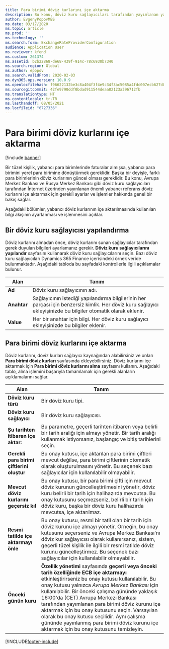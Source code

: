 ```yaml
---
title: Para birimi döviz kurlarını içe aktarma
description: Bu konu, döviz kuru sağlayıcıları tarafından yayımlanan yabancı döviz referans oranlarını içe aktarma gereksinimleri hakkında bilgi sağlar.
author: EvgenyPopovMBS
ms.date: 03/17/2020
ms.topic: article
ms.prod: ''
ms.technology: ''
ms.search.form: ExchangeRateProviderConfiguration
audience: Application User
ms.reviewer: kfend
ms.custom: 261374
ms.assetid: b2b22868-de68-439f-914c-78c6930b7340
ms.search.region: Global
ms.author: epopov
ms.search.validFrom: 2020-02-03
ms.dyn365.ops.version: 10.0.9
ms.openlocfilehash: f96622132be3c8a404f3f4e9c34f3ac5085a4fdc007ecb627d06a95d7c80932b
ms.sourcegitcommit: 42fe9790ddf0bdad911544deaa82123a396712fb
ms.translationtype: HT
ms.contentlocale: tr-TR
ms.lasthandoff: 08/05/2021
ms.locfileid: "6727336"
---
```

# <a name="import-currency-exchange-rates"></a>Para birimi döviz kurlarını içe aktarma

[!include [banner](../includes/banner.md)]

Bir tüzel kişilik, yabancı para birimlerinde faturalar almışsa, yabancı para birimini yerel para birimine dönüştürmek gereklidir. Başka bir deyişle, farklı para birimlerinin döviz kurlarının güncel olması gereklidir. Bu konu, Avrupa Merkez Bankası ve Rusya Merkez Bankası gibi döviz kuru sağlayıcıları tarafından İnternet üzerinden yayınlanan önemli yabancı referans döviz kurlarını içe aktarmak için gerekli ayarlar ve işlemler hakkında genel bir bakış sağlar.

Aşağıdaki bölümler, yabancı döviz kurlarının içe aktarılmasında kullanılan bilgi akışının ayarlanması ve işlenmesini açıklar.

## <a name="configure-an-exchange-rate-provider"></a>Bir döviz kuru sağlayıcısı yapılandırma
Döviz kurlarını almadan önce, döviz kurlarını sunan sağlayıcılar tarafından gerek duyulan bilgileri ayarlamanız gerekir. **Döviz kuru sağlayıcılarını yapılandır** sayfasını kullanarak döviz kuru sağlayıcılarını seçin. Bazı döviz kuru sağlayıcıları Dynamics 365 Finance içerisindeki örnek veride bulunmaktadır. Aşağıdaki tabloda bu sayfadaki kontrollerle ilgili açıklamalar bulunur.

| Alan | Tanım                   |
|-----------|-----------------------------------|
| **Ad**  | Döviz kuru sağlayıcının adı.                                                                                                                                                                                     |
| **Anahtar**   | Sağlayıcının istediği yapılandırma bilgilerinin her parçası için benzersiz kimlik. Her döviz kuru sağlayıcı ekleyişinizde bu bilgiler otomatik olarak eklenir. |
| **Value** | Her bir anahtar için bilgi. Her döviz kuru sağlayıcı ekleyişinizde bu bilgiler eklenir.                                                                                         |

## <a name="import-currency-exchange-rates"></a>Para birimi döviz kurlarını içe aktarma
Döviz kurlarını, döviz kurları sağlayıcı kaynağından alabilirsiniz ve onları **Para birimi döviz kurları** sayfasında ekleyebilirsiniz. Döviz kurlarını içe aktarmak için **Para birimi döviz kurlarını alma** sayfasını kullanın. Aşağıdaki tablo, alma işlemini başarıyla tamamlamak için gerekli alanların açıklamalarını sağlar.

| Alan | Tanım                   |
|-----------|-----------------------------------|
| **Döviz kuru türü**                 | Bir döviz kuru tipi.                                                                                                                                                                                                                                                                                                                                                      |
| **Döviz kuru sağlayıcı**             | Bir döviz kuru sağlayıcısı.                                                                                                                                                                                                                                                                                                                                                  |
| **Şu tarihten itibaren içe aktar:**                       | Bu parametre, geçerli tarihten itibaren veya belirli bir tarih aralığı için almayı yönetir. Bir tarih aralığı kullanmak istiyorsanız, başlangıç ve bitiş tarihlerini seçin.                                                                                                                                                                                                                |
| **Gerekli para birimi çiftlerini oluştur**    | Bu onay kutusu, içe aktarılan para birimi çiftleri mevcut değilse, para birimi çiftlerinin otomatik olarak oluşturulmasını yönetir. Bu seçenek bazı sağlayıcılar için kullanılabilir olmayabilir.                                                                                                                                                                                               |
| **Mevcut döviz kurlarını geçersiz kıl**   | Bu onay kutusu, bir para birimi çifti için mevcut döviz kurunun güncelleştirilmesini yönetir, döviz kuru belirli bir tarih için halihazırda mevcutsa. Bu onay kutusunu seçmezseniz, belirli bir tarih için döviz kuru, başka bir döviz kuru halihazırda mevcutsa, içe aktarılmaz.                                                                                       |
| **Resmi tatilde içe aktarmayı önle** | Bu onay kutusu, resmi bir tatil olan bir tarih için döviz kurunu içe almayı yönetir. Örneğin, bu onay kutusunu seçerseniz ve Avrupa Merkez Bankası'nı döviz kur sağlayıcısı olarak kullanırsanız, sistem, geçerli tüzel kişilik ile ilgili bir resmi tatilde döviz kurunu güncelleştirmez. Bu seçenek bazı sağlayıcılar için kullanılabilir olmayabilir. |
| **Önceki günün kuru** | **Özellik yönetimi** sayfasında **geçerli veya önceki tarih özelliğinde ECB içe aktarmayı** etkinleştirirseniz bu onay kutusu kullanılabilir. Bu onay kutusu yalnızca *Avrupa Merkez Bankası* için kullanılabilir. Bir önceki çalışma gününde yaklaşık 16:00'da (CET) Avrupa Merkezi Bankası tarafından yayımlanan para birimi döviz kurunu içe aktarmak için bu onay kutusunu seçin. Varsayılan olarak bu onay kutusu seçilidir. Aynı çalışma gününde yayınlanmış para birimi döviz kurunu içe aktarmak için bu onay kutusunu temizleyin.  |


[!INCLUDE[footer-include](../../includes/footer-banner.md)]